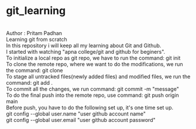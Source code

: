 # git_learning
<br>
Author : Pritam Padhan
<br>
Learning git from scratch
<br>
In this repository i will keep all my learning about Git and Github.
<br>
I started with watching "apna college/git and github for beginers".
<br>
To initialize a local repo as git repo, we have to run the command: git init
<br>
To clone the remote repo, where we want to do the modifications, we run the command: git clone <remote repo link>
<br>
To stage all untracked files(newly added files) and modified files, we run the command: git add .
<br>
To commit all the changes, we run command: git commit -m "message"
<br>
To do the final push into the remote repo, use command: git push origin main
<br>
Before push, you have to do the following set up, it's one time set up.
<br>
git config --global user.name "user github account name"
<br>
git config --global user.email "user github account password"